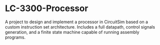 # LC-3300-Processor
A project to design and implement a processor in CircuitSim based on a custom instruction set architecture. Includes a full datapath, control signals generation, and a finite state machine capable of running assembly programs.

